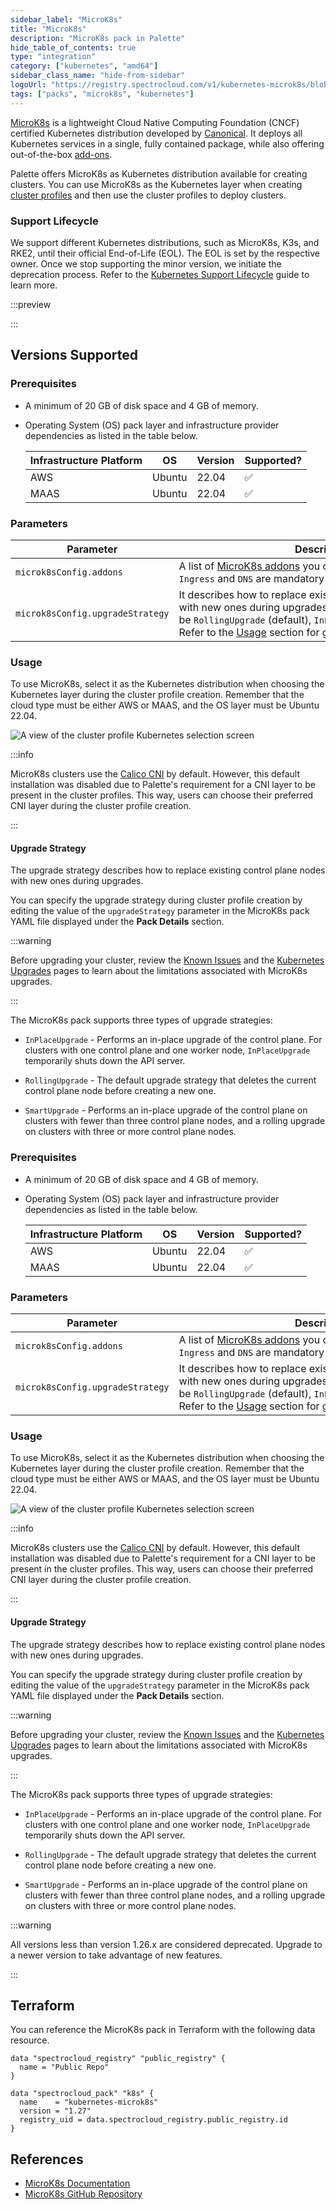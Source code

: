 ```yaml
---
sidebar_label: "MicroK8s"
title: "MicroK8s"
description: "MicroK8s pack in Palette"
hide_table_of_contents: true
type: "integration"
category: ["kubernetes", "amd64"]
sidebar_class_name: "hide-from-sidebar"
logoUrl: "https://registry.spectrocloud.com/v1/kubernetes-microk8s/blobs/sha256:b971b64f62e2e67b0a166316f96e6f4211aacea6e28459bb89275e8882ade985?type=image.webp"
tags: ["packs", "microk8s", "kubernetes"]
---
```


[MicroK8s](https://microk8s.io) is a lightweight Cloud Native Computing Foundation (CNCF) certified Kubernetes
distribution developed by [Canonical](https://canonical.com). It deploys all Kubernetes services in a single, fully
contained package, while also offering out-of-the-box [add-ons](https://microk8s.io/docs/addons).

Palette offers MicroK8s as Kubernetes distribution available for creating clusters. You can use MicroK8s as the
Kubernetes layer when creating [cluster profiles](../profiles/profiles.md) and then use the cluster profiles to deploy
clusters.

### Support Lifecycle

We support different Kubernetes distributions, such as MicroK8s, K3s, and RKE2, until their official End-of-Life (EOL).
The EOL is set by the respective owner. Once we stop supporting the minor version, we initiate the deprecation process.
Refer to the [Kubernetes Support Lifecycle](kubernetes-support.md#other-kubernetes-distributions) guide to learn more.

:::preview

:::

## Versions Supported

<Tabs queryString="versions">

<!-- <TabItem label="1.28.x" value="1.28.x">

### Prerequisites

- A minimum of 20 GB of disk space and 4 GB of memory.

- Operating System (OS) pack layer and infrastructure provider dependencies as listed in the table below.

  | Infrastructure Platform | OS     | Version | Supported?         |
  | ----------------------- | ------ | ------- | ------------------ |
  | AWS                     | Ubuntu | 22.04   | :white_check_mark: |
  | MAAS                    | Ubuntu | 22.04   | :white_check_mark: |

### Parameters

| Parameter                        | Description                                                                                                                                                                                                                 |
| -------------------------------- | --------------------------------------------------------------------------------------------------------------------------------------------------------------------------------------------------------------------------- |
| `microk8sConfig.addons`          | A list of [MicroK8s addons](https://microk8s.io/docs/addons) you can set for your cluster. `Ingress` and `DNS` are mandatory and enabled by default.                                                                        |
| `microk8sConfig.upgradeStrategy` | It describes how to replace existing nodes of your cluster with new ones during upgrades. Values can be `RollingUpgrade` (default), `InPlaceUpgrade`, or `SmartUpgrade`. Refer to the [Usage](#usage) section for guidance. |

### Usage

To use MicroK8s, select it as the Kubernetes distribution when choosing the Kubernetes layer during the cluster profile
creation. Remember that the cloud type must be either AWS or MAAS, and the OS layer must be Ubuntu 22.04.

![A view of the cluster profile Kubernetes selection screen](/integrations_microk8s_cluster-profile-view.webp)

:::info

MicroK8s clusters use the [Calico CNI](https://microk8s.io/docs/change-cidr) by default. However, this default
installation was disabled due to Palette's requirement for a CNI layer to be present in the cluster profiles. This way,
users can choose their preferred CNI layer during the cluster profile creation.

:::

#### Upgrade Strategy

The upgrade strategy describes how to replace existing control plane nodes with new ones during upgrades.

You can specify the upgrade strategy during cluster profile creation by editing the value of the `upgradeStrategy`
parameter in the MicroK8s pack YAML file displayed under the **Pack Details** section.

:::warning

Before upgrading your cluster, review the [Known Issues](../release-notes/known-issues.md) and the
[Kubernetes Upgrades](kubernetes-support.md#kubernetes-upgrades) pages to learn about the limitations associated with
MicroK8s upgrades.

:::

The MicroK8s pack supports three types of upgrade strategies:

- `InPlaceUpgrade` - Performs an in-place upgrade of the control plane. For clusters with one control plane and one
  worker node, `InPlaceUpgrade` temporarily shuts down the API server.

- `RollingUpgrade` - The default upgrade strategy that deletes the current control plane node before creating a new one.

- `SmartUpgrade` - Performs an in-place upgrade of the control plane on clusters with fewer than three control plane
  nodes, and a rolling upgrade on clusters with three or more control plane nodes.

#### Using MicroK8s with the AWS EBS Pack

When using the [AWS EBS pack](./aws-ebs.md) with MicroK8s, you need to change the EBS CSI pack `node.kubelet` parameter
from `/var/lib/kubelet` to `/var/snap/microk8s/common/var/lib/kubelet`.

```yaml {3}
node:
  env: []
  kubeletPath: /var/lib/kubelet
```

```yaml {3}
node:
  env: []
  kubeletPath: /var/snap/microk8s/common/var/lib/kubelet
```

</TabItem> -->

<TabItem label="1.27.x" value="1.27.x">

### Prerequisites

- A minimum of 20 GB of disk space and 4 GB of memory.

- Operating System (OS) pack layer and infrastructure provider dependencies as listed in the table below.

  | Infrastructure Platform | OS     | Version | Supported?         |
  | ----------------------- | ------ | ------- | ------------------ |
  | AWS                     | Ubuntu | 22.04   | :white_check_mark: |
  | MAAS                    | Ubuntu | 22.04   | :white_check_mark: |

### Parameters

| Parameter                        | Description                                                                                                                                                                                                                 |
| -------------------------------- | --------------------------------------------------------------------------------------------------------------------------------------------------------------------------------------------------------------------------- |
| `microk8sConfig.addons`          | A list of [MicroK8s addons](https://microk8s.io/docs/addons) you can set for your cluster. `Ingress` and `DNS` are mandatory and enabled by default.                                                                        |
| `microk8sConfig.upgradeStrategy` | It describes how to replace existing nodes of your cluster with new ones during upgrades. Values can be `RollingUpgrade` (default), `InPlaceUpgrade`, or `SmartUpgrade`. Refer to the [Usage](#usage) section for guidance. |

### Usage

To use MicroK8s, select it as the Kubernetes distribution when choosing the Kubernetes layer during the cluster profile
creation. Remember that the cloud type must be either AWS or MAAS, and the OS layer must be Ubuntu 22.04.

![A view of the cluster profile Kubernetes selection screen](/integrations_microk8s_cluster-profile-view.webp)

:::info

MicroK8s clusters use the [Calico CNI](https://microk8s.io/docs/change-cidr) by default. However, this default
installation was disabled due to Palette's requirement for a CNI layer to be present in the cluster profiles. This way,
users can choose their preferred CNI layer during the cluster profile creation.

:::

#### Upgrade Strategy

The upgrade strategy describes how to replace existing control plane nodes with new ones during upgrades.

You can specify the upgrade strategy during cluster profile creation by editing the value of the `upgradeStrategy`
parameter in the MicroK8s pack YAML file displayed under the **Pack Details** section.

:::warning

Before upgrading your cluster, review the [Known Issues](../release-notes/known-issues.md) and the
[Kubernetes Upgrades](kubernetes-support.md#kubernetes-upgrades) pages to learn about the limitations associated with
MicroK8s upgrades.

:::

The MicroK8s pack supports three types of upgrade strategies:

- `InPlaceUpgrade` - Performs an in-place upgrade of the control plane. For clusters with one control plane and one
  worker node, `InPlaceUpgrade` temporarily shuts down the API server.

- `RollingUpgrade` - The default upgrade strategy that deletes the current control plane node before creating a new one.

- `SmartUpgrade` - Performs an in-place upgrade of the control plane on clusters with fewer than three control plane
  nodes, and a rolling upgrade on clusters with three or more control plane nodes.

</TabItem>

<TabItem label="1.26.x" value="1.26.x">

### Prerequisites

- A minimum of 20 GB of disk space and 4 GB of memory.

- Operating System (OS) pack layer and infrastructure provider dependencies as listed in the table below.

  | Infrastructure Platform | OS     | Version | Supported?         |
  | ----------------------- | ------ | ------- | ------------------ |
  | AWS                     | Ubuntu | 22.04   | :white_check_mark: |
  | MAAS                    | Ubuntu | 22.04   | :white_check_mark: |

### Parameters

| Parameter                        | Description                                                                                                                                                                                                                 |
| -------------------------------- | --------------------------------------------------------------------------------------------------------------------------------------------------------------------------------------------------------------------------- |
| `microk8sConfig.addons`          | A list of [MicroK8s addons](https://microk8s.io/docs/addons) you can set for your cluster. `Ingress` and `DNS` are mandatory and enabled by default.                                                                        |
| `microk8sConfig.upgradeStrategy` | It describes how to replace existing nodes of your cluster with new ones during upgrades. Values can be `RollingUpgrade` (default), `InPlaceUpgrade`, or `SmartUpgrade`. Refer to the [Usage](#usage) section for guidance. |

### Usage

To use MicroK8s, select it as the Kubernetes distribution when choosing the Kubernetes layer during the cluster profile
creation. Remember that the cloud type must be either AWS or MAAS, and the OS layer must be Ubuntu 22.04.

![A view of the cluster profile Kubernetes selection screen](/integrations_microk8s_cluster-profile-view.webp)

:::info

MicroK8s clusters use the [Calico CNI](https://microk8s.io/docs/change-cidr) by default. However, this default
installation was disabled due to Palette's requirement for a CNI layer to be present in the cluster profiles. This way,
users can choose their preferred CNI layer during the cluster profile creation.

:::

#### Upgrade Strategy

The upgrade strategy describes how to replace existing control plane nodes with new ones during upgrades.

You can specify the upgrade strategy during cluster profile creation by editing the value of the `upgradeStrategy`
parameter in the MicroK8s pack YAML file displayed under the **Pack Details** section.

:::warning

Before upgrading your cluster, review the [Known Issues](https://docs.spectrocloud.com/release-notes/known-issues/) and
the [Kubernetes Upgrades](kubernetes-support.md#kubernetes-upgrades) pages to learn about the limitations associated
with MicroK8s upgrades.

:::

The MicroK8s pack supports three types of upgrade strategies:

- `InPlaceUpgrade` - Performs an in-place upgrade of the control plane. For clusters with one control plane and one
  worker node, `InPlaceUpgrade` temporarily shuts down the API server.

- `RollingUpgrade` - The default upgrade strategy that deletes the current control plane node before creating a new one.

- `SmartUpgrade` - Performs an in-place upgrade of the control plane on clusters with fewer than three control plane
  nodes, and a rolling upgrade on clusters with three or more control plane nodes.

</TabItem>

<TabItem label="Deprecated" value="Deprecated">

:::warning

All versions less than version 1.26.x are considered deprecated. Upgrade to a newer version to take advantage of new
features.

:::

</TabItem>
</Tabs>

## Terraform

You can reference the MicroK8s pack in Terraform with the following data resource.

```hcl
data "spectrocloud_registry" "public_registry" {
  name = "Public Repo"
}

data "spectrocloud_pack" "k8s" {
  name    = "kubernetes-microk8s"
  version = "1.27"
  registry_uid = data.spectrocloud_registry.public_registry.id
}
```

## References

- [MicroK8s Documentation](https://microk8s.io/docs)
- [MicroK8s GitHub Repository](https://github.com/canonical/microk8s)
